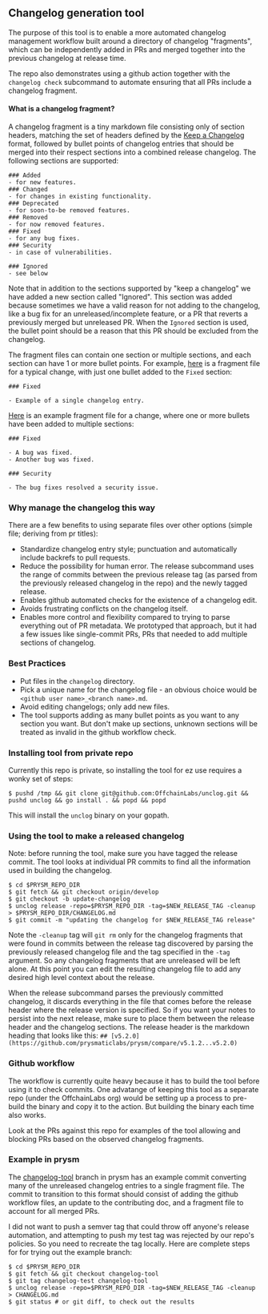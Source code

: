 ## Changelog generation tool

The purpose of this tool is to enable a more automated changelog management workflow built around
a directory of changelog "fragments", which can be independently added in PRs and merged together
into the previous changelog at release time.

The repo also demonstrates using a github action together with the `changelog check` subcommand 
to automate ensuring that all PRs include a changelog fragment. 

#### What is a changelog fragment?

A changelog fragment is a tiny markdown file consisting only of section headers, matching the set 
of headers defined by the [Keep a Changelog](https://keepachangelog.com/en/1.1.0/) format, followed by
bullet points of changelog entries that should be merged into their respect sections into
a combined release changelog. The following sections are supported:
```
### Added
- for new features.
### Changed
- for changes in existing functionality.
### Deprecated
- for soon-to-be removed features.
### Removed
- for now removed features.
### Fixed
- for any bug fixes.
### Security
- in case of vulnerabilities.

### Ignored
- see below
```

Note that in addition to the sections supported by "keep a changelog" we have added a new section called
"Ignored". This section was added because sometimes we have a valid reason for not adding to the changelog,
like a bug fix for an unreleased/incomplete feature, or a PR that reverts a previously merged but unreleased PR.
When the `Ignored` section is used, the bullet point should be a reason that this PR should be excluded
from the changelog.

The fragment files can contain one section or multiple sections, and each section can have 1 or more bullet points.
For example, [here](/clog/release/testdata/example-single.md) is a fragment file for a typical change,
with just one bullet added to the `Fixed` section:

```
### Fixed

- Example of a single changelog entry.
```

[Here](clog/release/testdata/example-multi.md) is an example fragment file for a change, where one or more bullets
have been added to multiple sections:

```
### Fixed

- A bug was fixed.
- Another bug was fixed.

### Security

- The bug fixes resolved a security issue.
```

### Why manage the changelog this way

There are a few benefits to using separate files over other options (simple file; deriving from pr titles):
- Standardize changelog entry style; punctuation and automatically include backrefs to pull requests.
- Reduce the possibility for human error. The release subcommand uses the range of commits between the
  previous release tag (as parsed from the previously released changelog in the repo) and the newly tagged
  release.
- Enables github automated checks for the existence of a changelog edit.
- Avoids frustrating conflicts on the changelog itself.
- Enables more control and flexibility compared to trying to parse everything out of PR metadata. We prototyped
  that approach, but it had a few issues like single-commit PRs, PRs that needed to add multiple sections of changelog.

### Best Practices

- Put files in the `changelog` directory.
- Pick a unique name for the changelog file - an obvious choice would be `<github user name>_<branch name>.md`.
- Avoid editing changelogs; only add new files.
- The tool supports adding as many bullet points as you want to any section you want. But don't make up sections,
  unknown sections will be treated as invalid in the github workflow check.

### Installing tool from private repo

Currently this repo is private, so installing the tool for ez use requires a wonky set of steps:
```
$ pushd /tmp && git clone git@github.com:OffchainLabs/unclog.git && pushd unclog && go install . && popd && popd
```

This will install the `unclog` binary on your gopath.

### Using the tool to make a released changelog

Note: before running the tool, make sure you have tagged the release commit. The tool looks at individual PR commits
to find all the information used in building the changelog.

```
$ cd $PRYSM_REPO_DIR
$ git fetch && git checkout origin/develop
$ git checkout -b update-changelog
$ unclog release -repo=$PRYSM_REPO_DIR -tag=$NEW_RELEASE_TAG -cleanup > $PRYSM_REPO_DIR/CHANGELOG.md
$ git commit -m "updating the changelog for $NEW_RELEASE_TAG release"
```

Note the `-cleanup` tag will `git rm` only for the changelog fragments that were found in commits between the
release tag discovered by parsing the previously released changelog file and the tag specified in the `-tag` argument.
So any changelog fragments that are unreleased will be left alone. At this point you can edit the resulting changelog
file to add any desired high level context about the release.

When the release subcommand parses the previously committed changelog, it discards everything in the file that comes before
the release header where the release version is specified. So if you want your notes to persist into the next release, make
sure to place them between the release header and the changelog sections. The release header is the markdown heading that
looks like this: ```## [v5.2.0](https://github.com/prysmaticlabs/prysm/compare/v5.1.2...v5.2.0)```

### Github workflow

The workflow is currently quite heavy because it has to build the tool before using it to check commits. One advatange of
keeping this tool as a separate repo (under the OffchainLabs org) would be setting up a process to pre-build the binary
and copy it to the action. But building the binary each time also works.

Look at the PRs against this repo for examples of the tool allowing and blocking PRs based on the observed changelog fragments.

### Example in prysm

The [changelog-tool](https://github.com/prysmaticlabs/prysm/tree/changelog-tool) branch in prysm has an example commit 
converting many of the unreleased changelog entries to a single fragment file. The commit to transition to this format
should consist of adding the github workflow files, an update to the contributing doc, and a fragment file to account for
all merged PRs.

I did not want to push a semver tag that could throw off anyone's release automation, and attempting to push my test tag
was rejected by our repo's policies. So you need to recreate the tag locally. Here are complete steps for for trying out the
example branch:

```
$ cd $PRYSM_REPO_DIR
$ git fetch && git checkout changelog-tool
$ git tag changelog-test changelog-tool
$ unclog release -repo=$PRYSM_REPO_DIR -tag=$NEW_RELEASE_TAG -cleanup > CHANGELOG.md
$ git status # or git diff, to check out the results
```
